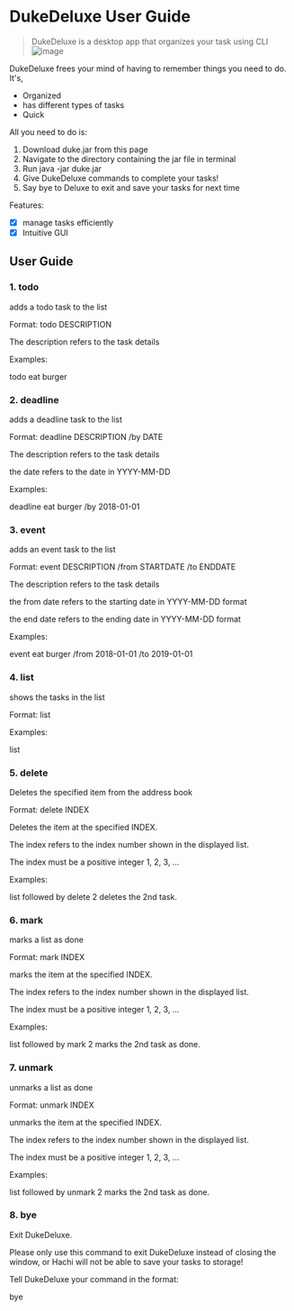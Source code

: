 # DukeDeluxe User Guide

> DukeDeluxe is a desktop app that organizes your task using CLI
![image](https://user-images.githubusercontent.com/82088609/225520779-7ee8eda8-52d3-4de4-a320-f58f27c00170.png)

DukeDeluxe frees your mind of having to remember things you need to do. It's,
- Organized
- has different types of tasks
- Quick

All you need to do is:
1. Download duke.jar from this page
2. Navigate to the directory containing the jar file in terminal
3. Run java -jar duke.jar
4. Give DukeDeluxe commands to complete your tasks!
5. Say bye to Deluxe to exit and save your tasks for next time


Features:
- [x] manage tasks efficiently
- [x] Intuitive GUI

## User Guide

### 1. todo

adds a todo task to the list

Format: todo DESCRIPTION

The description refers to the task details

Examples:

todo eat burger


### 2. deadline

adds a deadline task to the list

Format: deadline DESCRIPTION /by DATE

The description refers to the task details

the date refers to the date in YYYY-MM-DD

Examples:

deadline eat burger /by 2018-01-01

### 3. event

adds an event task to the list

Format: event DESCRIPTION /from STARTDATE /to ENDDATE

The description refers to the task details

the from date refers to the starting date in YYYY-MM-DD format

the end date refers to the ending date in YYYY-MM-DD format

Examples:

event eat burger /from 2018-01-01 /to 2019-01-01


### 4. list

shows the tasks in the list

Format: list

Examples:

list


### 5. delete

Deletes the specified item from the address book

Format: delete INDEX

Deletes the item at the specified INDEX.

The index refers to the index number shown in the displayed list.

The index must be a positive integer 1, 2, 3, …

Examples:

list followed by delete 2 deletes the 2nd task.


### 6. mark

marks a list as done

Format: mark INDEX

marks the item at the specified INDEX.

The index refers to the index number shown in the displayed list.

The index must be a positive integer 1, 2, 3, …

Examples:

list followed by mark 2 marks the 2nd task as done.


### 7. unmark

unmarks a list as done

Format: unmark INDEX

unmarks the item at the specified INDEX.

The index refers to the index number shown in the displayed list.

The index must be a positive integer 1, 2, 3, …

Examples:

list followed by unmark 2 marks the 2nd task as done.

### 8. bye
Exit DukeDeluxe.

Please only use this command to exit DukeDeluxe instead of closing the window, or Hachi will not be able to save your tasks to storage!

Tell DukeDeluxe your command in the format:

bye

<!-- ## Usage

### `Keyword` - Describe action

Describe the action and its outcome.

Example of usage: 

`keyword (optional arguments)`

Expected outcome:

Description of the outcome.

```
expected output
``` -->
